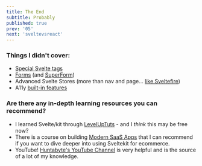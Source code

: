```yaml
---
title: The End
subtitle: Probably
published: true
prev: '05'
next: 'sveltevsreact'
---
```


### Things I didn't cover:

- [Special Svelte tags](https://svelte.dev/docs/special-tags)
- [Forms](https://kit.svelte.dev/docs/form-actions) (and [SuperForm](https://superforms.rocks/))
- Advanced Svelte Stores (more than nav and page... [like Sveltefire](https://github.com/codediodeio/sveltefire))
- A11y [built-in features](https://kit.svelte.dev/docs/accessibility)

### Are there any in-depth learning resources you can recommend?

- I learned Svelte/kit through [LevelUpTuts](https://levelup.video/) - and I _think_ this may be free now?
- There is a course on building [Modern SaaS Apps](https://courses.huntabyte.com/modern-saas) that I can recommend if you want to dive deeper into using Sveltekit for ecommerce.
- YouTube! [Huntabyte's YouTube Channel](https://www.youtube.com/watch?v=EQy-AYhZIlE&list=PLq30BP0TIcqXP149TyFMfRhnMT6T5--e5) is very helpful and is the source of a lot of my knowledge.
